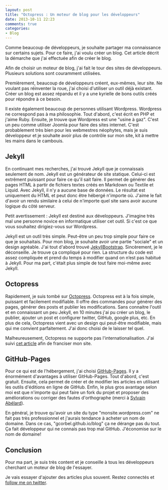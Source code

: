 ```yaml
---
layout: post
title: "Octopress : Un moteur de blog pour les développeurs"
date: 2013-10-11 22:23
comments: true
categories:
- Blog
---
```


Comme beaucoup de développeurs, je souhaite partager ma connaissance sur certains sujets. Pour ce
faire, j'ai voulu créer un blog. Cet article décrit la démarche que j'ai effectuée afin de créer
le blog.

<!--more-->

Afin de choisir un moteur de blog, j'ai fait le tour des sites de développeurs. Plusieurs solutions
sont couramment utilisées.

Premièrement, beaucoup de développeurs créent, eux-mêmes, leur site. Ne voulant pas réinventer la
roue, j'ai choisi d'utiliser un outil déjà existant. Créer un blog est assez répandu et il y a une kyrielle de bons outils créés pour répondre à ce besoin.

Il existe également beaucoup de personnes utilisant Wordpress. Wordpress ne correspond pas à ma
philosophie. Tout d'abord, c'est écrit en PHP et j'aime Ruby. Ensuite, je trouve que Wordpress est
une "usine à gaz". C'est un peu comme utiliser Joomla pour faire des sites internet. C'est
probablement très bien pour les webmestres néophytes, mais je suis développeur et je souhaite
avoir plus de contrôle sur mon site, kit à mettre les mains dans le cambouis.

Jekyll
------

En continuant mes recherches, j'ai trouvé Jekyll que je connaissais seulement de nom. Jekyll est un
générateur de site statique. Celui-ci est extrêment puissant pour faire ce qu'il sait faire. Il
permet de générer des pages HTML à partir de fichiers textes créés en Markdown ou Textile et Liquid.
Avec Jekyll, il n'y a aucune base de données. Le résultat est uniquement du HTML et peut donc
être hébergé n'importe où. J'aime le fait d'avoir un rendu similaire à celui de n'importe quel site
sans avoir aucune logique du côté serveur.

Petit avertissement : Jekyll est destiné aux développeurs. J'imagine très mal une personne novice en
informatique utiliser cet outil. Si c'est ce que vous souhaitez dirigiez-vous sur Wordpress.

Jekyll est un outil très simple. Peut-être un peu trop simple pour faire ce que je souhaitais. Pour
mon blog, je souhaite avoir une partie "sociale" et un design agréable. J'ai tout d'abord trouvé
[JekyllBootstrap](http://jekyllbootstrap.com/). Sincèrement, je le déconseille. Je trouve ça
compliqué pour rien. La structure du code est assez compliquée et prend du temps à modifier
quand on n’est pas habitué à Jekyll. Pour ma part, c'était plus simple de tout faire moi-même avec
Jekyll.

Octopress
---------

Rapidement, je suis tombé sur [Octopress](http://octopress.org/). Octopress est à
la fois simple, puissant et facilement modifiable. Il offre des commandes pour générer des pages,
générer des posts et publier les modifications. Sans connaitre l'outil et en connaissant un peu
Jekyll, en 10 minutes j'ai pu créer un blog, le publier, ajouter un post et configurer twitter,
GitHub, google plus, etc. En plus de cela, Octopress vient avec un design qui peut-être modifiable,
mais qui me convient parfaitement. J'ai donc choisi de le laisser tel quel.

Malheureusement, Octopress ne supporte pas l'internationalisation. J'ai suivi [cet article](http://lkdjiin.github.io/blog/2013/07/13/je-veux-mon-blog-octopress-en-francais/) afin de franciser mon site.

GitHub-Pages
------------

Pour ce qui est de l'hébergement, j'ai choisi [GitHub-Pages](http://pages.github.com/). Il y a
énormément d'avantages à utiliser GitHub-Pages. Tout d'abord, c'est gratuit. Ensuite, cela permet
de créer et de modifier les articles en utilisant les outils d'éditions en ligne de GitHub. Enfin,
le plus gros avantage selon moi est que n'importe qui peut faire un fork du projet et proposer des
améliorations ou corriger des fautes d'orthographe (merci à [Sylvain Abélard](https://twitter.com/abelar_s)).

En général, je trouve qu'avoir un site du type "monsite.wordpress.com" ne fait pas très professionnel
et j'aurais tendance à acheter un nom de domaine. Dans ce cas, "gcorbel.github.io/blog" ça ne dérange
pas du tout. Ça fait développeur qui ne connais pas trop mal GitHub. J'économise sur le nom de domaine!

Conclusion
----------

Pour ma part, je suis très content et je conseille à tous les développeurs cherchant un moteur de blog de l'essayer.

Je vais essayer d'ajouter des articles plus souvent. Restez connectés et [follow me on twitter](https://twitter.com/GuirecCorbel).
